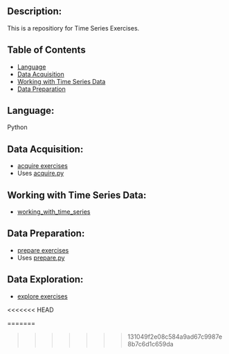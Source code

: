 ## Description: 
This is a repositiory for Time Series Exercises.


## Table of Contents
* [Language](#language)
* [Data Acquisition](#DataAcquisition)
* [Working with Time Series Data](#WorkingwithTimeSeriesData)
* [Data Preparation](#DataPreparation)

## Language: 
Python

## Data Acquisition:
- [acquire exercises](https://github.com/LinhQuach13/time-series-exercises/blob/master/acquire_exercises.ipynb)
- Uses [acquire.py](https://github.com/LinhQuach13/time-series-exercises/blob/master/acquire.py)

## Working with Time Series Data:
- [working_with_time_series](https://github.com/LinhQuach13/time-series-exercises/blob/master/working_with_time_series.ipynb)

## Data Preparation:
- [prepare exercises](https://github.com/LinhQuach13/time-series-exercises/blob/master/prepare_exercises.ipynb)
- Uses [prepare.py](https://github.com/LinhQuach13/time-series-exercises/blob/master/prepare.py)

## Data Exploration:
- [explore exercises](https://github.com/LinhQuach13/time-series-exercises/blob/master/explore.ipynb)

<<<<<<< HEAD

=======
>>>>>>> 131049f2e08c584a9ad67c9987e8b7c6d1c659da
